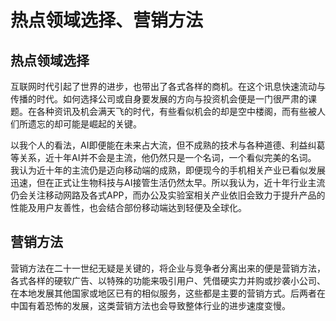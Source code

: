 # 热点领域选择、营销方法
## 热点领域选择
互联网时代引起了世界的进步，也带出了各式各样的商机。在这个讯息快速流动与传播的时代。如何选择公司或自身要发展的方向与投资机会便是一门很严肃的课题。在各种资讯及机会满天飞的时代，有些看似机会的却是空中楼阁，而有些被人们所遗忘的却可能是崛起的关键。
    
以我个人的看法，AI即便能在未来占大流，但不成熟的技术与各种道德、利益纠葛等关系，近十年AI并不会是主流，他仍然只是一个名词，一个看似完美的名词。 我认为近十年的主流仍是迈向移动端的成熟，即便现今的手机相关产业已看似发展迅速，但在正式让生物科技与AI接管生活仍然太早。所以我认为，近十年行业主流仍会关注移动网路及各式APP，而办公及实验室相关产业依旧会致力于提升产品的性能及用户友善性，也会结合部份移动端达到轻便及全球化。

## 营销方法

营销方法在二十一世纪无疑是关键的，将企业与竞争者分离出来的便是营销方法，各式各样的硬软广告、以特殊的功能来吸引用户、凭借硬实力并购或抄袭小公司、在本地发展其他国家或地区已有的相似服务，这些都是主要的营销方式。后两者在中国有着恐怖的发展，这类营销方法也会导致整体行业的进步速度变慢。